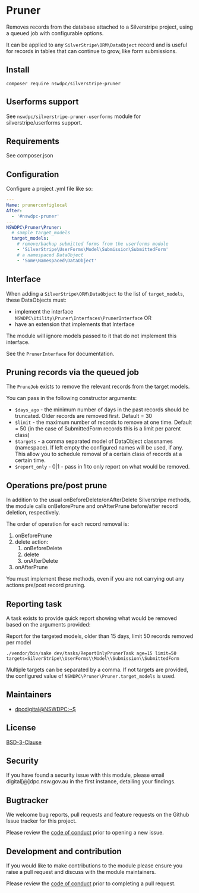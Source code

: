 # Pruner

Removes records from the database attached to a Silverstripe project, using a queued job with configurable options.

It can be applied to any `SilverStripe\ORM\DataObject` record and is useful for records in tables that can continue to grow, like form submissions.

## Install

```shell
composer require nswdpc/silverstripe-pruner
```

## Userforms support

See `nswdpc/silverstripe-pruner-userforms` module for silverstripe/userforms support.

## Requirements

See composer.json

## Configuration

Configure a project .yml file like so:

```yml
---
Name: prunerconfiglocal
After:
  - '#nswdpc-pruner'
---
NSWDPC\Pruner\Pruner:
  # sample target_models
  target_models:
    # remove/backup submitted forms from the userforms module
    - 'SilverStripe\UserForms\Model\Submission\SubmittedForm'
    # a namespaced DataObject
    - 'Some\Namespaced\DataObject'
```

## Interface

When adding a `SilverStripe\ORM\DataObject` to the list of `target_models`, these DataObjects must:

+ implement the interface `NSWDPC\Utility\Pruner\Interfaces\PrunerInterface` OR
+ have an extension that implements that Interface

The module will ignore models passed to it that do not implement this interface.

See the `PrunerInterface` for documentation.

## Pruning records via the queued job

The `PruneJob` exists to remove the relevant records from the target models.

You can pass in the following constructor arguments:

+ `$days_ago` - the minimum number of days in the past records should be truncated. Older records are removed first. Default  = 30
+ `$limit` - the maximum number of records to remove at one time. Default = 50 (in the case of SubmittedForm records this is a limit per parent class)
+ `$targets` - a comma separated model of DataObject classnames (namespace). If left empty the configured names will be used, if any. This allow you to schedule removal of a certain class of records at a certain time.
+ `$report_only` - 0|1 - pass in 1 to only report on what would be removed.

## Operations pre/post prune

In addition to the usual onBeforeDelete/onAfterDelete Silverstripe methods, the module calls onBeforePrune and onAfterPrune before/after record deletion, respectively.

The order of operation for each record removal is:

1. onBeforePrune
1. delete action:
    1. onBeforeDelete
    1. delete
    1. onAfterDelete
1. onAfterPrune

You must implement these methods, even if you are not carrying out any actions pre/post record pruning.

## Reporting task

A task exists to provide quick report showing what would be removed based on the arguments provided:

Report for the targeted models, older than 15 days, limit 50 records removed per model
```shell
./vendor/bin/sake dev/tasks/ReportOnlyPrunerTask age=15 limit=50 targets=SilverStripe\\UserForms\\Model\\Submission\\SubmittedForm
```

Multiple targets can be separated by a comma. If not targets are provided, the configured value of `NSWDPC\Pruner\Pruner.target_models` is used.

## Maintainers

+ [dpcdigital@NSWDPC:~$](https://dpc.nsw.gov.au)

## License

[BSD-3-Clause](./LICENSE.md)

## Security

If you have found a security issue with this module, please email digital[@]dpc.nsw.gov.au in the first instance, detailing your findings.

## Bugtracker

We welcome bug reports, pull requests and feature requests on the Github Issue tracker for this project.

Please review the [code of conduct](./code-of-conduct.md) prior to opening a new issue.

## Development and contribution

If you would like to make contributions to the module please ensure you raise a pull request and discuss with the module maintainers.

Please review the [code of conduct](./code-of-conduct.md) prior to completing a pull request.
